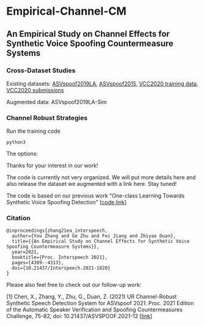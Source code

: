 # Empirical-Channel-CM

## An Empirical Study on Channel Effects for Synthetic Voice Spoofing Countermeasure Systems

### Cross-Dataset Studies
Existing datasets:
[ASVspoof2019LA](https://datashare.ed.ac.uk/handle/10283/3336),
[ASVspoof2015](https://datashare.ed.ac.uk/handle/10283/853),
[VCC2020 training data](https://zenodo.org/record/4345689#.YVp3UlNKgt0),
[VCC2020 submissions](https://zenodo.org/record/4433173)


Augmented data:
ASVspoof2019LA-Sim

###  Channel Robust Strategies
Run the training code
```angular2html
python3 
```
The options:


Thanks for your interest in our work!

The code is currently not very organized. We will put more details here and also release the dataset we augmented with a link here.
Stay tuned!

The code is based on our previous work "One-class Learning Towards Synthetic Voice Spoofing Detection" [[code link](https://github.com/yzyouzhang/AIR-ASVspoof)]


### Citation
```
@inproceedings{zhang21ea_interspeech,
  author={You Zhang and Ge Zhu and Fei Jiang and Zhiyao Duan},
  title={{An Empirical Study on Channel Effects for Synthetic Voice Spoofing Countermeasure Systems}},
  year=2021,
  booktitle={Proc. Interspeech 2021},
  pages={4309--4313},
  doi={10.21437/Interspeech.2021-1820}
}
```

Please also feel free to check out our follow-up work:

[1] Chen, X., Zhang, Y., Zhu, G., Duan, Z. (2021) UR Channel-Robust Synthetic Speech Detection System for ASVspoof 2021. Proc. 2021 Edition of the Automatic Speaker Verification and Spoofing Countermeasures Challenge, 75-82, doi: 10.21437/ASVSPOOF.2021-12 [[link](https://www.isca-speech.org/archive/pdfs/asvspoof_2021/chen21_asvspoof.pdf)]
